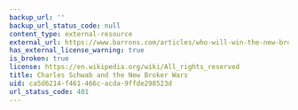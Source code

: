 ```yaml
---
backup_url: ''
backup_url_status_code: null
content_type: external-resource
external_url: https://www.barrons.com/articles/who-will-win-the-new-broker-wars-51570233983?mod=hp_LEAD_1&mod=article_inline
has_external_license_warning: true
is_broken: true
license: https://en.wikipedia.org/wiki/All_rights_reserved
title: Charles Schwab and the New Broker Wars
uid: ca5d6214-f461-466c-acda-9ffde298523d
url_status_code: 401
---
```

